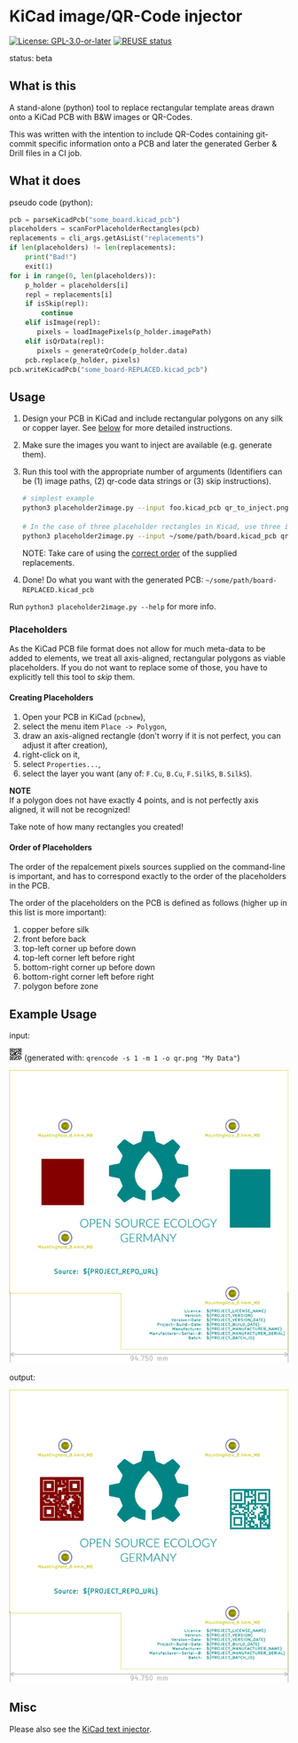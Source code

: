 <!--
SPDX-FileCopyrightText: 2021 Robin Vobruba <hoijui.quaero@gmail.com>

SPDX-License-Identifier: CC0-1.0
-->

# KiCad image/QR-Code injector

[![License: GPL-3.0-or-later](
https://img.shields.io/badge/License-GPL%203.0+-blue.svg)](
https://www.gnu.org/licenses/gpl-3.0.html)
[![REUSE status](
https://api.reuse.software/badge/github.com/hoijui/kicad-image-injector)](
https://api.reuse.software/info/github.com/hoijui/kicad-image-injector)

status: beta

## What is this

A stand-alone (python) tool
to replace rectangular template areas drawn onto a KiCad PCB
with B&W images or QR-Codes.

This was written with the intention to include QR-Codes
containing git-commit specific information
onto a PCB and later the generated Gerber & Drill files
in a CI job.

## What it does

pseudo code (python):

```python
pcb = parseKicadPcb("some_board.kicad_pcb")
placeholders = scanForPlaceholderRectangles(pcb)
replacements = cli_args.getAsList("replacements")
if len(placeholders) != len(replacements):
    print("Bad!")
    exit(1)
for i in range(0, len(placeholders)):
    p_holder = placeholders[i]
    repl = replacements[i]
    if isSkip(repl):
        continue
    elif isImage(repl):
       pixels = loadImagePixels(p_holder.imagePath)
    elif isQrData(repl):
       pixels = generateQrCode(p_holder.data)
    pcb.replace(p_holder, pixels)
pcb.writeKicadPcb("some_board-REPLACED.kicad_pcb")
```

## Usage

1. Design your PCB in KiCad
    and include rectangular polygons on any silk or copper layer.
    See [below](#creating-placeholders) for more detailed instructions.

2. Make sure the images you want to inject are available (e.g. generate them).

3. Run this tool with the appropriate number of arguments
    (Identifiers can be (1) image paths, (2) qr-code data strings or (3) skip instructions).
    
    ```bash
    # simplest example
    python3 placeholder2image.py --input foo.kicad_pcb qr_to_inject.png

    # In the case of three placeholder rectangles in Kicad, use three identifier arguments:
    python3 placeholder2image.py --input ~/some/path/board.kicad_pcb qr.png skip 'qr:My Data'
    ```

    NOTE: Take care of using the [correct order](#order-of-placeholders)
    of the supplied replacements.

4. Done!
   Do what you want with the generated PCB:
   `~/some/path/board-REPLACED.kicad_pcb`

Run `python3 placeholder2image.py --help` for more info.

### Placeholders

As the KiCad PCB file format does not allow for much meta-data to be added to elements,
we treat all axis-aligned, rectangular polygons as viable placeholders.
If you do not want to replace some of those,
you have to explicitly tell this tool to *skip* them.

#### Creating Placeholders

1. Open your PCB in KiCad (`pcbnew`),
2. select the menu item `Place -> Polygon`,
3. draw an axis-aligned rectangle
   (don't worry if it is not perfect, you can adjust it after creation),
4. right-click on it,
5. select `Properties...`,
6. select the layer you want
   (any of: `F.Cu`, `B.Cu`, `F.SilkS`, `B.SilkS`).

**NOTE** \
If a polygon does not have exactly 4 points,
and is not perfectly axis aligned,
it will not be recognized!

Take note of how many rectangles you created!

#### Order of Placeholders

The order of the repalcement pixels sources supplied on the command-line is important,
and has to correspond exactly to the order of the placeholders in the PCB.

The order of the placeholders on the PCB is defined as follows
(higher up in this list is more important):

1. copper before silk
2. front before back
3. top-left corner up before down
4. top-left corner left before right
5. bottom-right corner up before down
6. bottom-right corner left before right
7. polygon before zone

## Example Usage

input:

![input QR-Code](qr.png)
(generated with: `qrencode -s 1 -m 1 -o qr.png "My Data"`)

[![input PCB](kicad-board-0-design.svg)](https://github.com/hoijui/for-science-keyboar/base.kicad_pcb)

output:

![output PCB](kicad-board-1-generated.svg)

## Misc

Please also see the [KiCad text injector](https://github.com/hoijui/kicad-text-injector).
